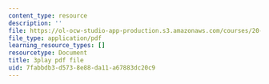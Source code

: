 ```yaml
---
content_type: resource
description: ''
file: https://ol-ocw-studio-app-production.s3.amazonaws.com/courses/20-219-becoming-the-next-bill-nye-writing-and-hosting-the-educational-show-january-iap-2015/7fabbdb3d5738e88da11a67883dc20c9_Docl3KOqnHI.pdf
file_type: application/pdf
learning_resource_types: []
resourcetype: Document
title: 3play pdf file
uid: 7fabbdb3-d573-8e88-da11-a67883dc20c9
---
```


